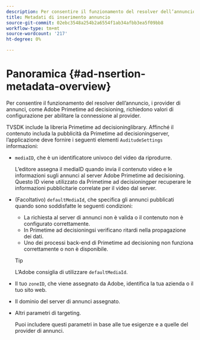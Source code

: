 ```yaml
---
description: Per consentire il funzionamento del resolver dell’annuncio, i provider di annunci, come Adobe Primetime ad decisioning, richiedono valori di configurazione per abilitare la connessione al provider.
title: Metadati di inserimento annuncio
source-git-commit: 02ebc3548a254b2a6554f1ab34afbb3ea5f09bb8
workflow-type: tm+mt
source-wordcount: '217'
ht-degree: 0%

---
```


# Panoramica {#ad-nsertion-metadata-overview}

Per consentire il funzionamento del resolver dell’annuncio, i provider di annunci, come Adobe Primetime ad decisioning, richiedono valori di configurazione per abilitare la connessione al provider.

TVSDK include la libreria Primetime ad decisioninglibrary. Affinché il contenuto includa la pubblicità da Primetime ad decisioningserver, l’applicazione deve fornire i seguenti elementi `AuditudeSettings` informazioni:

* `mediaID`, che è un identificatore univoco del video da riprodurre.

  L’editore assegna il mediaID quando invia il contenuto video e le informazioni sugli annunci al server Adobe Primetime ad decisioning. Questo ID viene utilizzato da Primetime ad decisioningper recuperare le informazioni pubblicitarie correlate per il video dal server.

* (Facoltativo) `defaultMediaId`, che specifica gli annunci pubblicati quando sono soddisfatte le seguenti condizioni:

   * La richiesta al server di annunci non è valida o il contenuto non è configurato correttamente.
   * In Primetime ad decisioningsi verificano ritardi nella propagazione dei dati.
   * Uno dei processi back-end di Primetime ad decisioning non funziona correttamente o non è disponibile.

  >[!TIP]
  >
  >L’Adobe consiglia di utilizzare `defaultMediaId`.

* Il tuo `zoneID`, che viene assegnato da Adobe, identifica la tua azienda o il tuo sito web.
* Il dominio del server di annunci assegnato.
* Altri parametri di targeting.

  Puoi includere questi parametri in base alle tue esigenze e a quelle del provider di annunci.
